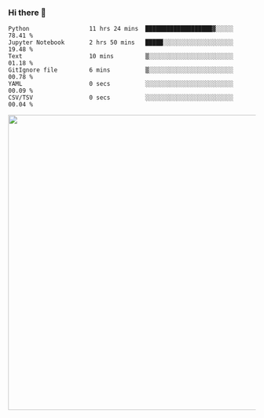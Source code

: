 ### Hi there 👋

<!--START_SECTION:waka-->

```text
Python                 11 hrs 24 mins  ███████████████████▓░░░░░   78.41 %
Jupyter Notebook       2 hrs 50 mins   █████░░░░░░░░░░░░░░░░░░░░   19.48 %
Text                   10 mins         ▒░░░░░░░░░░░░░░░░░░░░░░░░   01.18 %
GitIgnore file         6 mins          ▒░░░░░░░░░░░░░░░░░░░░░░░░   00.78 %
YAML                   0 secs          ░░░░░░░░░░░░░░░░░░░░░░░░░   00.09 %
CSV/TSV                0 secs          ░░░░░░░░░░░░░░░░░░░░░░░░░   00.04 %
```

<!--END_SECTION:waka-->

<img src="https://wakatime.com/share/@QuantumA/fc1cfcd9-4c6f-41e9-9c18-f86f6df42a11.svg?sanitize=true" width="600">

<!--
**QuantumA/QuantumA** is a ✨ _special_ ✨ repository because its `README.md` (this file) appears on your GitHub profile.

Here are some ideas to get you started:

- 🔭 I’m currently working on ...
- 🌱 I’m currently learning ...
- 👯 I’m looking to collaborate on ...
- 🤔 I’m looking for help with ...
- 💬 Ask me about ...
- 📫 How to reach me: ...
- 😄 Pronouns: ...
- ⚡ Fun fact: ...
-->
